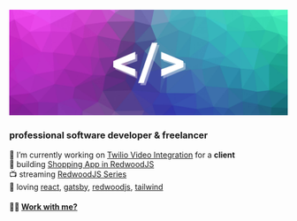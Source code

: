 [![bg][banner]][website]

### professional software developer & freelancer

💼 I’m currently working on [Twilio Video Integration][twilio] for a **client**  
🌱 building [Shopping App in RedwoodJS][grocery]  
📺 streaming [RedwoodJS Series][redwdoodseries]  
💜 loving [react][react], [gatsby][gatsby], [redwoodjs][styled], [tailwind][tailwind]  

#### 🙋‍♂️ [Work with me?][email]  


[grocery]: https://github.com/csellis/grocery
[redwdoodseries]: https://www.youtube.com/playlist?list=PLhL9OUB3wAf5zJCP93ygSOJJyhJRnS7zL
[twilio]: https://www.twilio.com/video
[redwood]: https://redwoodjs.com/
[calendly]: https://calendly.com/cs-ellis

[banner]: https://github.com/csellis/csellis/blob/master/bg.png
[react]: http://reactjs.org
[gatsby]: https://gatsbyjs.org
[styled]: https://styled-components.com
[jamstack]: https://jamstack.org
[svelte]: https://svelte.dev
[tailwind]: https://tailwindcss.com

[website]: https://chrisellis.dev
[twitter]: https://twitter.com/slingingdivs
[youtube]: https://www.youtube.com/channel/UCaGN_4TNAclDKKDwqVHzj7g
[twitch]: https://www.twitch.tv/chrisellisdev
[linkedin]: https://www.linkedin.com/in/chris-ellis-dev/
[npm]: https://www.npmjs.com/~chrisellisdev
[email]: mailto:me@chrisellis.dev?subject=%F0%9F%99%8B%E2%80%8D%E2%99%82%EF%B8%8F%20Chris%2C%20I'd%20like%20to%20work%20with%20you